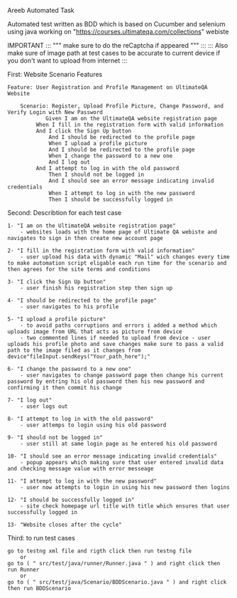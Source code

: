 Areeb Automated Task 

Automated test written as BDD which is based on Cucumber and selenium using java working on "https://courses.ultimateqa.com/collections" webiste 


IMPORTANT ::: """ make sure to do the reCaptcha if appeared """ :::
	  ::: Also make sure of image path at test cases to be accurate to current device if you don't want to upload from internet :::

First: Website Scenario Features

	
	Feature: User Registration and Profile Management on UltimateQA Website

  		Scenario: Register, Upload Profile Picture, Change Password, and Verify Login with New Password
    			Given I am on the UltimateQA website registration page
   			 When I fill in the registration form with valid information
   			 And I click the Sign Up button
    			 And I should be redirected to the profile page
    			 When I upload a profile picture
    			 And I should be redirected to the profile page
    			 When I change the password to a new one
    			 And I log out
   			 And I attempt to log in with the old password
    			 Then I should not be logged in
    			 And I should see an error message indicating invalid credentials
    			 When I attempt to log in with the new password
    			 Then I should be successfully logged in


Second: Describtion for each test case 


	1- "I am on the UltimateQA website registration page"
		- websites loads with the home page of Ultimate QA webiste and navigates to sign in then create new account page

	2- "I fill in the registration form with valid information"
		- user upload his data with dynamic "Mail" wich changes every time to make automation script eligable each run time for the scenario and then agrees for the site terms and conditions 

	3- "I click the Sign Up button"
		- user finish his registration step then sign up 

	4- "I should be redirected to the profile page"
		- user navigates to his profile 

	5- "I upload a profile picture"
 		- to avoid paths corruptions and errors i added a method which uploads image from URL that acts as picture from device
		- two commented lines if needed to upload from device - user uploads his profile photo and save changes make sure to pass a valid path to the image filed as it changes from device"fileInput.sendKeys("Your_path_here");"

	6- "I change the password to a new one"
		- user navigates to change password page then change his current password by entring his old password then his new password and confirming it then commit his change 

	7- "I log out"
		- user logs out 

	8- "I attempt to log in with the old password"
		- user attemps to login using his old password 

	9- "I should not be logged in"
		- user still at same login page as he entered his old password 

	10- "I should see an error message indicating invalid credentials"
		- popup appears which making sure that user entered invalid data and checking message value with error messeage
	
	11- "I attempt to log in with the new password"
		- user now attempts to login in using his new password then logins
	
	12- "I should be successfully logged in"
		- site check homepage url title with title which ensures that user successfully logged in 

	13- "Website closes after the cycle"
 
Third: to run test cases 

	go to testng xml file and rigth click then run testng file 
 		or 
   	go to ( " src/test/java/runner/Runner.java " ) and right click then run Runner 
		or 
  	go to ( " src/test/java/Scenario/BDDScenario.java " ) and right click then run BDDScenario
